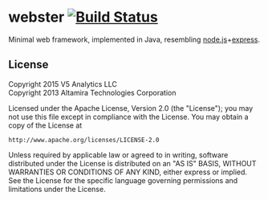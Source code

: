 webster [![Build Status](https://travis-ci.org/v5analytics/webster.svg?branch=master)](https://travis-ci.org/v5analytics/webster)
======

Minimal web framework, implemented in Java, resembling [node.js](https://github.com/joyent/node)+[express](https://github.com/visionmedia/express).

License
-------
Copyright 2015 V5 Analytics LLC<br>
Copyright 2013 Altamira Technologies Corporation

Licensed under the Apache License, Version 2.0 (the "License");
you may not use this file except in compliance with the License.
You may obtain a copy of the License at

    http://www.apache.org/licenses/LICENSE-2.0

Unless required by applicable law or agreed to in writing, software
distributed under the License is distributed on an "AS IS" BASIS,
WITHOUT WARRANTIES OR CONDITIONS OF ANY KIND, either express or implied.
See the License for the specific language governing permissions and
limitations under the License.
